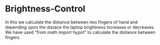 # Brightness-Control
In this we calculate the distance between two fingers of hand and depending upon the distace the laptop brightness increases or decreases. We have used "from math import hypot" to calculate the distance between fingers.
